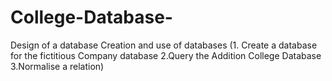 # College-Database-
Design of a database 
Creation and use of databases 
(1. Create a database for the fictitious Company database 2.Query the Addition College Database 3.Normalise a relation)
